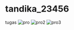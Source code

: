 # tandika_23456
tugas
![pro](https://user-images.githubusercontent.com/47099479/51823736-d3b8d500-2312-11e9-8089-40ef401d91db.jpg)
![pro2](https://user-images.githubusercontent.com/47099479/51823739-d5829880-2312-11e9-9d27-67444e874b64.jpg)
![pro3](https://user-images.githubusercontent.com/47099479/51823741-d74c5c00-2312-11e9-9103-ba1316138924.jpg)

